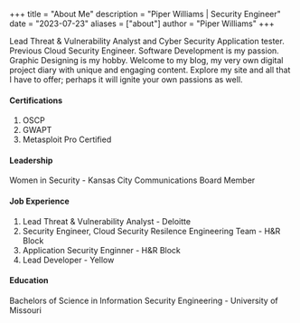 +++
title = "About Me"
description = "Piper Williams | Security Engineer"
date = "2023-07-23"
aliases = ["about"]
author = "Piper Williams"
+++


<title>Piper Williams</title>

Lead Threat & Vulnerability Analyst and Cyber Security Application tester. Previous Cloud Security Engineer. Software Development is my passion. Graphic Designing is my hobby. Welcome to my blog, my very own digital project diary with unique and engaging content. Explore my site and all that I have to offer; perhaps it will ignite your own passions as well.



#### Certifications
1. OSCP
2. GWAPT
3. Metasploit Pro Certified 


#### Leadership 
Women in Security - Kansas City Communications Board Member

#### Job Experience 
1. Lead Threat & Vulnerability Analyst - Deloitte
2. Security Engineer, Cloud Security Resilence Engineering Team - H&R Block
3. Application Security Enginner - H&R Block
4. Lead Developer - Yellow 


#### Education 
Bachelors of Science in Information Security Engineering - University of Missouri

